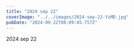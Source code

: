 ```yaml
---
title: "2024 sep 22"
coverImage: "../../images/2024-sep-22-YzMD.jpg"
pubDate: "2024-09-22T08:09:45.757Z"
---
```


2024 sep 22

